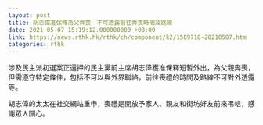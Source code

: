 ```yaml
---
layout: post
title: 胡志偉准保釋為父奔喪　不可透露前往奔喪時間及路線
date: 2021-05-07 15:19:12.000000000 +08:00
link: https://news.rthk.hk/rthk/ch/component/k2/1589718-20210507.htm
categories: rthk
---
```


涉及民主派初選案正還押的民主黨前主席胡志偉獲准保釋短暫外出，為父親奔喪，但需遵守特定條件，包括不可以與外界聯絡，前往喪禮的時間及路線不可對外透露等。

胡志偉的太太在社交網站重申，喪禮是開放予家人、親友和街坊好友前來弔唁，感謝眾人關心。
